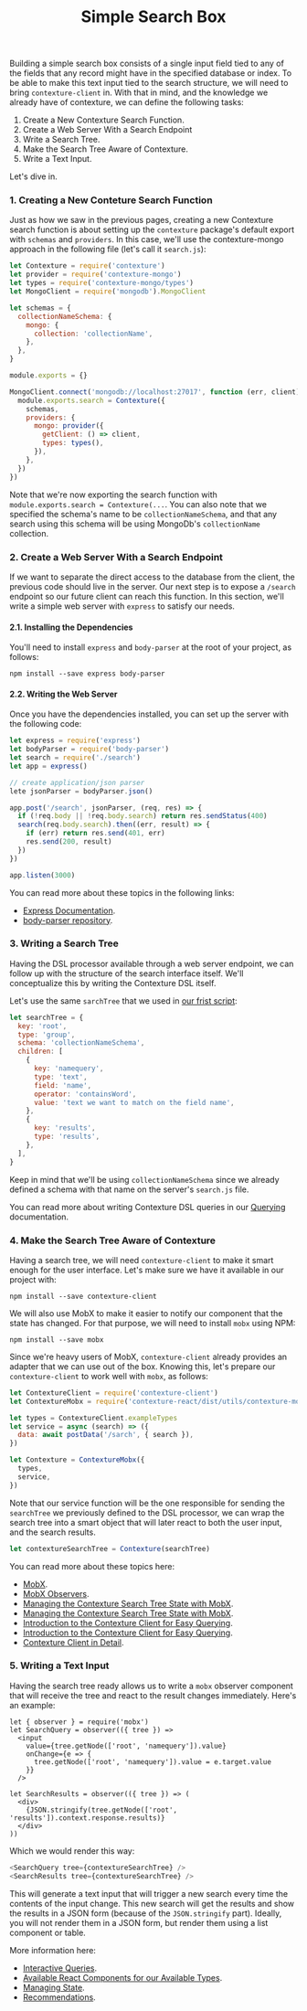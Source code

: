 ﻿---
title: Simple Search Box
---

Building a simple search box consists of a single input field tied to
any of the fields that any record might have in the specified database
or index. To be able to make this text input tied to the search
structure, we will need to bring `contexture-client` in. With that in
mind, and the knowledge we already have of contexture, we can define
the following tasks:

1. Create a New Contexture Search Function.
2. Create a Web Server With a Search Endpoint
3. Write a Search Tree.
4. Make the Search Tree Aware of Contexture.
5. Write a Text Input.

Let's dive in.

### 1. Creating a New Conteture Search Function

Just as how we saw in the previous pages, creating a new Contexture
search function is about setting up the `contexture` package's default
export with `schemas` and `providers`. In this case, we'll use the
contexture-mongo approach in the following file (let's call it
`search.js`):

```javascript
let Contexture = require('contexture')
let provider = require('contexture-mongo')
let types = require('contexture-mongo/types')
let MongoClient = require('mongodb').MongoClient

let schemas = {
  collectionNameSchema: {
    mongo: {
      collection: 'collectionName',
    },
  },
}

module.exports = {}

MongoClient.connect('mongodb://localhost:27017', function (err, client) {
  module.exports.search = Contexture({
    schemas,
    providers: {
      mongo: provider({
        getClient: () => client,
        types: types(),
      }),
    },
  })
})
```

Note that we're now exporting the search function with
`module.exports.search = Contexture(...`. You can also note that we
specified the schema's name to be `collectionNameSchema`, and that any
search using this schema will be using MongoDb's `collectionName`
collection.

### 2. Create a Web Server With a Search Endpoint

If we want to separate the direct access to the database from the
client, the previous code should live in the server. Our next step is
to expose a `/search` endpoint so our future client can reach this
function. In this section, we'll write a simple web server with
`express` to satisfy our needs.

#### 2.1. Installing the Dependencies

You'll need to install `express` and `body-parser` at the root of your
project, as follows:

    npm install --save express body-parser

#### 2.2. Writing the Web Server

Once you have the dependencies installed, you can set up the server
with the following code:

```javascript
let express = require('express')
let bodyParser = require('body-parser')
let search = require('./search')
let app = express()

// create application/json parser
lete jsonParser = bodyParser.json()

app.post('/search', jsonParser, (req, res) => {
  if (!req.body || !req.body.search) return res.sendStatus(400)
  search(req.body.search).then((err, result) => {
    if (err) return res.send(401, err)
    res.send(200, result)
  })
})

app.listen(3000)
```

You can read more about these topics in the following links:

- [Express Documentation](https://expressjs.com/en/api.html).
- [body-parser repository](https://github.com/expressjs/body-parser).

### 3. Writing a Search Tree

Having the DSL processor available through a web server endpoint, we
can follow up with the structure of the search interface itself. We'll
conceptualize this by writing the Contexture DSL itself.

Let's use the same `sarchTree` that we used in [our frist
script](first-script.md):

```javascript
let searchTree = {
  key: 'root',
  type: 'group',
  schema: 'collectionNameSchema',
  children: [
    {
      key: 'namequery',
      type: 'text',
      field: 'name',
      operator: 'containsWord',
      value: 'text we want to match on the field name',
    },
    {
      key: 'results',
      type: 'results',
    },
  ],
}
```

Keep in mind that we'll be using `collectionNameSchema` since we
already defined a schema with that name on the server's `search.js`
file.

You can read more about writing Contexture DSL queries in our
[Querying](../querying/README.md) documentation.

### 4. Make the Search Tree Aware of Contexture

Having a search tree, we will need `contexture-client` to make it
smart enough for the user interface. Let's make sure we have it
available in our project with:

    npm install --save contexture-client

We will also use MobX to make it easier to notify our component that
the state has changed. For that purpose, we will need to install
`mobx` using NPM:

    npm install --save mobx

Since we're heavy users of MobX, `contexture-client` already
provides an adapter that we can use out of the box. Knowing this,
let's prepare our `contexture-client` to work well with
`mobx`, as follows:

```javascript
let ContextureClient = require('contexture-client')
let ContextureMobx = require('contexture-react/dist/utils/contexture-mobx')

let types = ContextureClient.exampleTypes
let service = async (search) => ({
  data: await postData('/sarch', { search }),
})

let Contexture = ContextureMobx({
  types,
  service,
})
```

Note that our service function will be the one responsible for sending
the `searchTree` we previously defined to the DSL processor, we can
wrap the search tree into a smart object that will later react to both
the user input, and the search results.

```javascript
let contextureSearchTree = Contexture(searchTree)
```

You can read more about these topics here:

- [MobX](https://mobx.js.org/).
- [MobX Observers](https://mobx.js.org/refguide/observer-component.html).
- [Managing the Contexture Search Tree State with MobX](../managing-state/mobx.md).
- [Managing the Contexture Search Tree State with MobX](../managing-state/mobx.md).
- [Introduction to the Contexture Client for Easy Querying](../querying/interactive-queries/contexture-client.md).
- [Introduction to the Contexture Client for Easy Querying](../querying/interactive-queries/contexture-client.md).
- [Contexture Client in Detail](../under-the-hood/contexture-client.md).

### 5. Writing a Text Input

Having the search tree ready allows us to write a `mobx` observer
component that will receive the tree and react to the result changes
immediately. Here's an example:

```
let { observer } = require('mobx')
let SearchQuery = observer(({ tree }) =>
  <input
    value={tree.getNode(['root', 'namequery']).value}
    onChange={e => {
      tree.getNode(['root', 'namequery']).value = e.target.value
    }}
  />

let SearchResults = observer(({ tree }) => (
  <div>
    {JSON.stringify(tree.getNode(['root', 'results']).context.response.results)}
  </div>
))
```

Which we would render this way:

```javascript
<SearchQuery tree={contextureSearchTree} />
<SearchResults tree={contextureSearchTree} />
```

This will generate a text input that will trigger a new search every
time the contents of the input change. This new search will get the
results and show the results in a JSON form (because of the
`JSON.stringify` part). Ideally, you will not render them in a JSON
form, but render them using a list component or table.

More information here:

- [Interactive Queries](../interactive-queries/README.md).
- [Available React Components for our Available Types](../types/react-components.md).
- [Managing State](../managing-state/README.md).
- [Recommendations](../recommendations/README.md).
